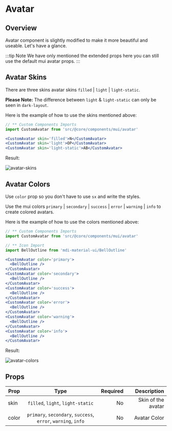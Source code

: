 # Avatar

## Overview

Avatar component is slightly modified to make it more beautiful and useable. Let's have a glance.

:::tip Note
We have only mentioned the extended props here you can still use the default mui avatar props.
:::

## Avatar Skins

There are three skins avatar skins `filled` | `light` | `light-static`.

**Please Note:** The difference between `light` & `light-static` can only be seen in `dark-layout`.

Here is the example of how to use the skins mentioned above:

```jsx
// ** Custom Components Imports
import CustomAvatar from 'src/@core/components/mui/avatar'

<CustomAvatar skin='filled'>N</CustomAvatar>
<CustomAvatar skin='light'>OP</CustomAvatar>
<CustomAvatar skin='light-static'>AB</CustomAvatar>
```

Result:

![avatar-skins](/images/components/avatar-skins.png)

## Avatar Colors

Use `color` prop so you don't have to use `sx` and write the styles.

Use the mui colors `primary` | `secondary` | `success` | `error` | `warning` | `info` to create colored avatars.

Here is the example of how to use the colors mentioned above:

```jsx
// ** Custom Components Imports
import CustomAvatar from 'src/@core/components/mui/avatar'

// ** Icon Import
import BellOutline from 'mdi-material-ui/BellOutline'

<CustomAvatar color='primary'>
  <BellOutline />
</CustomAvatar>
<CustomAvatar color='secondary'>
  <BellOutline />
</CustomAvatar>
<CustomAvatar color='success'>
  <BellOutline />
</CustomAvatar>
<CustomAvatar color='error'>
  <BellOutline />
</CustomAvatar>
<CustomAvatar color='warning'>
  <BellOutline />
</CustomAvatar>
<CustomAvatar color='info'>
  <BellOutline />
</CustomAvatar>
```

Result:

![avatar-colors](/images/components/avatar-colors.png)

## Props

| Prop  |                             Type                              | Required |        Description |
| ----- | :-----------------------------------------------------------: | -------: | -----------------: |
| skin  |               `filled`, `light`, `light-static`               |       No | Skin of the avatar |
| color | `primary`, `secondary`, `success`, `error`, `warning`, `info` |       No |       Avatar Color |
